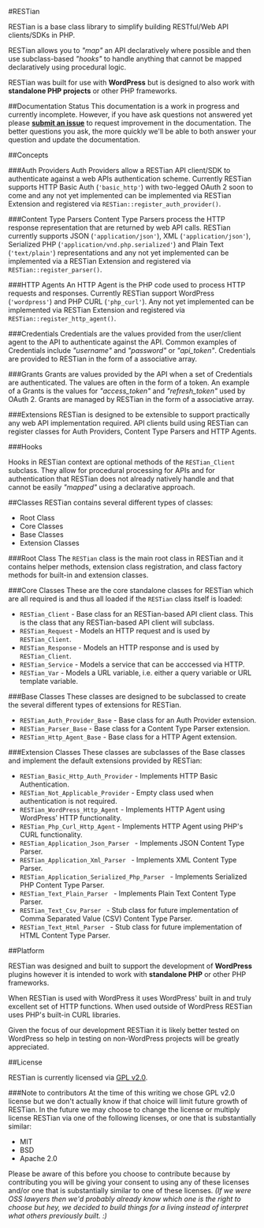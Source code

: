 #RESTian

RESTian is a base class library to simplify building RESTful/Web API clients/SDKs in PHP.  

RESTian allows you to _"map"_ an API declaratively where possible and then use subclass-based _"hooks"_ to handle anything that cannot be mapped declaratively using procedural logic.

RESTian was built for use with **WordPress** but is designed to also work with **standalone PHP projects** or other PHP frameworks.

##Documentation Status
This documentation is a work in progress and currently incomplete. However, if you have ask questions not answered yet please [**submit an issue**](https://github.com/newclarity/restian/issues) to request improvement in the documentation. The better questions you ask, the more quickly we'll be able to both answer your question and update the documentation.

##Concepts

###Auth Providers
Auth Providers allow a RESTian API client/SDK to authenticate against a web APIs authentication scheme. Currently RESTian supports HTTP Basic Auth (`'basic_http'`) with two-legged OAuth 2 soon to come and any not yet implemented can be implemented via RESTian Extension and registered via `RESTian::register_auth_provider()`. 

###Content Type Parsers
Content Type Parsers process the HTTP response representation that are returned by web API calls. RESTian currently supports JSON (`'application/json'`), XML (`'application/json'`), Serialized PHP (`'application/vnd.php.serialized'`) and Plain Text (`'text/plain'`) representations and any not yet implemented can be implemented via a RESTian Extension and registered via `RESTian::register_parser()`. 

###HTTP Agents 
An HTTP Agent is the PHP code used to process HTTP requests and responses. Currently RESTian support WordPress (`'wordpress'`) and PHP CURL (`'php_curl'`). Any not yet implemented can be implemented via RESTian Extension and registered via `RESTian::register_http_agent()`. 

###Credentials
Credentials are the values provided from the user/client agent to the API to authenticate against the API. Common examples of Credentials include _"username"_ and _"password"_ or _"api_token"_. Credentials are provided to RESTian in the form of a associative array.

###Grants 
Grants are values provided by the API when a set of Credentials are authenticated. The values are often in the form of a token. An example of a Grants is the values for _"access_token"_ and _"refresh_token"_ used by OAuth 2. Grants are managed by RESTian in the form of a associative array.

###Extensions
RESTian is designed to be extensible to support practically any web API implementation required. API clients build using RESTian can register classes for Auth Providers, Content Type Parsers and HTTP Agents.

###Hooks

Hooks in RESTian context are optional methods of the `RESTian_Client` subclass. They allow for procedural processing for APIs and for authentication that RESTian does not already natively handle and that cannot be easily _"mapped"_ using a declarative approach.


##Classes
RESTian contains several different types of classes:

- Root Class
- Core Classes
- Base Classes
- Extension Classes

###Root Class
The `RESTian` class is the main root class in RESTian and it contains helper methods, extension class registration, and class factory methods for built-in and extension classes.

###Core Classes
These are the core standalone classes for RESTian which are all required is and thus all loaded if the `RESTian` class itself is loaded:
- `RESTian_Client` - Base class for an RESTian-based API client class. This is the class that any RESTian-based API client will subclass.
- `RESTian_Request` - Models an HTTP request and is used by `RESTian_Client`.
- `RESTian_Response` - Models an HTTP response and is used by `RESTian_Client`.
- `RESTian_Service` - Models a service that can be acccessed via HTTP. 
- `RESTian_Var` - Models a URL variable, i.e. either a query variable or URL template variable.

###Base Classes
These classes are designed to be subclassed to create the several different types of extensions for RESTian.

- `RESTian_Auth_Provider_Base` - Base class for an Auth Provider extension.
- `RESTian_Parser_Base` - Base class for a Content Type Parser extension.
- `RESTian_Http_Agent_Base` - Base class for a HTTP Agent extension.

###Extension Classes
These classes are subclasses of the Base classes and implement the default extensions provided by RESTian:

- `RESTian_Basic_Http_Auth_Provider` - Implements HTTP Basic Authentication.
- `RESTian_Not_Applicable_Provider` - Empty class used when authentication is not required.
- `RESTian_WordPress_Http_Agent` - Implements HTTP Agent using WordPress' HTTP functionality.
- `RESTian_Php_Curl_Http_Agent` - Implements HTTP Agent using PHP's CURL functionality.
- `RESTian_Application_Json_Parser ` - Implements JSON Content Type Parser.
- `RESTian_Application_Xml_Parser ` - Implements XML Content Type Parser.
- `RESTian_Application_Serialized_Php_Parser ` - Implements Serialized PHP Content Type Parser.
- `RESTian_Text_Plain_Parser ` - Implements Plain Text Content Type Parser.
- `RESTian_Text_Csv_Parser ` - Stub class for future implementation of Comma Separated Value (CSV) Content Type Parser.
- `RESTian_Text_Html_Parser ` - Stub class for future implementation of HTML Content Type Parser.



##Platform

RESTian was designed and built to support the development of **WordPress** plugins however it is intended to work with **standalone PHP** or other PHP frameworks.

When RESTian is used with WordPress it uses WordPress' built in and truly excellent set of HTTP functions.  When used outside of WordPress RESTian uses PHP's built-in CURL libraries. 

Given the focus of our development RESTian it is likely better tested on WordPress so help in testing on non-WordPress projects will be greatly appreciated.

##License

RESTian is currently licensed via [GPL v2.0](http://www.gnu.org/licenses/gpl-2.0.html). 

###Note to contributors
At the time of this writing we chose GPL v2.0 license but we don't actually know if that choice will limit future growth of RESTian. In the future we may choose to change the license or multiply license RESTian via one of the following licenses, or one that is substantially similar:

- MIT
- BSD
- Apache 2.0

Please be aware of this before you choose to contribute because by contributing you will be giving your consent to using any of these licenses and/or one that is substantially similar to one of these licenses. _(If we were OSS lawyers then we'd probably already know which one is the right to choose but hey, we decided to build things for a living instead of interpret what others previously built. :)_
